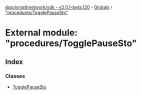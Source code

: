 [@polymathnetwork/sdk - v2.0.1-beta.120](../README.md) › [Globals](../globals.md) › ["procedures/TogglePauseSto"](_procedures_togglepausesto_.md)

# External module: "procedures/TogglePauseSto"

## Index

### Classes

- [TogglePauseSto](../classes/_procedures_togglepausesto_.togglepausesto.md)
